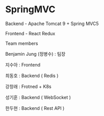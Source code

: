 # SpringMVC

Backend - Apache Tomcat 9 + Spring MVC5

Frontend - React Redux 

Team members

Benjamin Jung (정병수) : 팀장

지수아 : Frontend

최동호 : Backend ( Redis )

강창래 : Frotned + K8s

성기훈 : Backend ( WebSocket )

한두현 : Backend ( Rest API )
